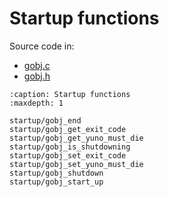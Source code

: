 # Startup functions

Source code in:
- [gobj.c](https://github.com/artgins/yunetas/blob/main/kernel/c/gobj-c/src/gobj.c)
- [gobj.h](https://github.com/artgins/yunetas/blob/main/kernel/c/gobj-c/src/gobj.h)

```{toctree}
:caption: Startup functions
:maxdepth: 1

startup/gobj_end
startup/gobj_get_exit_code
startup/gobj_get_yuno_must_die
startup/gobj_is_shutdowning
startup/gobj_set_exit_code
startup/gobj_set_yuno_must_die
startup/gobj_shutdown
startup/gobj_start_up

```
